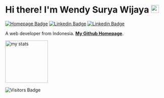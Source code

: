 # Hi there! I'm Wendy Surya Wijaya <img src="https://media.giphy.com/media/hvRJCLFzcasrR4ia7z/giphy.gif" width="25px">

[![Homepage Badge](https://img.shields.io/badge/Homepage-334155?style=flat-square&logo=github&logoColor=white)](https://harmonify.netlify.app)
[![Linkedin Badge](https://img.shields.io/badge/LinkedIn-3b5998?style=flat-square&logo=linkedin&logoColor=white)](https://linkedin.com/in/wendy-surya-wijaya)
[![Linkedin Badge](https://img.shields.io/badge/HackerRank-363636?style=flat-square&logo=hackerrank&logoColor=green)](https://www.hackerrank.com/harmonify)

A web developer from Indonesia. [**My Github Homepage**](https://harmonify.netlify.app).

<p float="left">
    <img height="135em" src="https://github-readme-stats.vercel.app/api?username=harmonify&show_icons=true&count_private=true&include_all_commits=true&hide_title=true&bg_color=0F172A&border_color=262626&title_color=EA580C&text_color=FFFFFF&icon_color=EA580C" alt="my stats"></img>
<!--     <img height="135em" src="https://github-readme-stats.vercel.app/api/top-langs?username=harmonify&layout=compact&show_icons=true&langs_count=6&hide=blade&show=6&count_private=true&include_all_commits=true&bg_color=0F172A&border_color=262626&title_color=EA580C&text_color=FFFFFF&icon_color=EA580C&show_icons=true" alt="my top langs"></img> -->
</p>

<!--
## 💌 Keep In Touch With Me


✔️ **I'm currently open for every opportunity!**
Interested in working with me? Or just wanna say hi? I’d love to hear from you.
> **wendy18.sw@gmail.com**
-->

![Visitors Badge](https://visitor-badge.glitch.me/badge?page_id=harmonify.harmonify&left_color=orange&right_color=black&text_color=white&background_color=black&font_size=20&font_family=Arial&font_weight=bold&font_style=normal&text=visitors)
